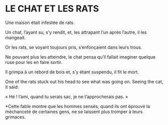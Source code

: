 # LE CHAT ET LES RATS

Une maison était infestée de rats. 

Un chat, l’ayant su, s’y rendit, et, les attrapant l’un après l’autre, il les mangeait.

Or les rats, se voyant toujours pris, s’enfonçaient dans leurs trous. 

Ne pouvant plus les atteindre, le chat pensa qu’il fallait imaginer quelque ruse pour les en faire sortir. 

Il grimpa à un rebord de bois et, s’y étant suspendu, il fit le mort. 

One of the rats stuck out his head to see what was going on. Seeing the cat, it said: 

« Hé ! l’ami, quand tu serais sac, je ne t’approcherais pas. »


*Cette fable montre que les hommes sensés, quand ils ont éprouvé la méchanceté de certaines gens, ne se laissent plus tromper à leurs grimaces. 
